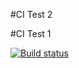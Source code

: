 #CI Test 2

#CI Test 1

[![Build status](https://ci.appveyor.com/api/projects/status/xy5ellma48e3x16f?svg=true)](https://ci.appveyor.com/project/AngryBaker/testing_2)